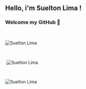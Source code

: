 ## Hello, i'm Suelton Lima ! 
### Welcome my GitHub  👋

<br />


<p><img align="center" src="https://github-readme-stats.vercel.app/api/top-langs?username=STO11&show_icons=true&locale=en&layout=compact&langs_count=10&bg_color=151515&title_color=FB8C00&text_color=fff&icon_color=fff" alt="Suelton Lima" /></p>

<br />

<p>&nbsp;<img align="center" src="https://github-readme-stats.vercel.app/api?username=STO11&show_icons=true&locale=en&bg_color=151515&title_color=FB8C00&text_color=fff&icon_color=fff" alt="Suelton Lima" /></p>


<br />

<p><img align="center" src="https://github-readme-streak-stats.herokuapp.com/?user=STO11&theme=dark" alt="Suelton Lima" /></p>

<!--
**STO11/STO11** is a ✨ _special_ ✨ repository because its `README.md` (this file) appears on your GitHub profile.

Here are some ideas to get you started:

- 🔭 I’m currently working on ...
- 🌱 I’m currently learning ...
- 👯 I’m looking to collaborate on ...
- 🤔 I’m looking for help with ...
- 💬 Ask me about ...
- 📫 How to reach me: ...
- 😄 Pronouns: ...
- ⚡ Fun fact: ...
-->
